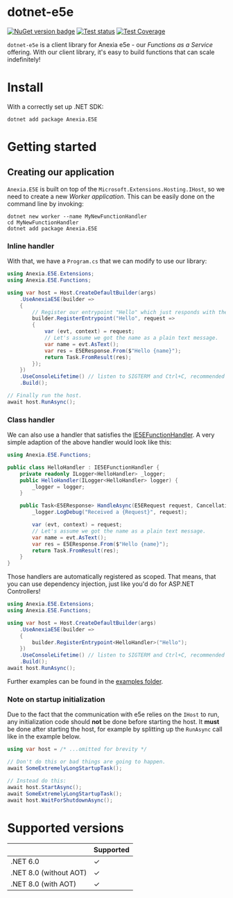 dotnet-e5e
==========
[![](https://img.shields.io/nuget/v/Anexia.E5E "NuGet version badge")](https://www.nuget.org/packages/Anexia.E5E)
[![](https://github.com/anexia/dotnet-e5e/actions/workflows/test.yml/badge.svg?branch=main "Test status")](https://github.com/anexia/dotnet-e5e/actions/workflows/test.yml)
[![Test Coverage](https://api.codeclimate.com/v1/badges/e632c5b96f75865745d9/test_coverage)](https://codeclimate.com/github/anexia/dotnet-e5e/test_coverage)

`dotnet-e5e` is a client library for Anexia e5e - our *Functions as a Service* offering.
With our client library, it's easy to build functions that can scale indefinitely!

# Install

With a correctly set up .NET SDK:

```shell
dotnet add package Anexia.E5E
```

# Getting started

## Creating our application

`Anexia.E5E` is built on top of the `Microsoft.Extensions.Hosting.IHost`, so we need to create
a new *Worker application*. This can be easily done on the command line by invoking:

```shell
dotnet new worker --name MyNewFunctionHandler
cd MyNewFunctionHandler
dotnet add package Anexia.E5E
```

### Inline handler

With that, we have a `Program.cs` that we can modify to use our library:

```csharp
using Anexia.E5E.Extensions;
using Anexia.E5E.Functions;

using var host = Host.CreateDefaultBuilder(args)
	.UseAnexiaE5E(builder =>
	{
		// Register our entrypoint "Hello" which just responds with the name of the person.
		builder.RegisterEntrypoint("Hello", request =>
		{
			var (evt, context) = request;
			// Let's assume we got the name as a plain text message.
			var name = evt.AsText();
			var res = E5EResponse.From($"Hello {name}");
			return Task.FromResult(res);
		});
	})
	.UseConsoleLifetime() // listen to SIGTERM and Ctrl+C, recommended by us
	.Build();

// Finally run the host.
await host.RunAsync();
```

### Class handler

We can also use a handler that satisfies the [IE5EFunctionHandler](src/Anexia.E5E/Functions/IE5EFunctionHandler.cs).
A very simple adaption of the above handler would look like this:

```csharp
using Anexia.E5E.Functions;

public class HelloHandler : IE5EFunctionHandler {
	private readonly ILogger<HelloHandler> _logger;
	public HelloHandler(ILogger<HelloHandler> logger) {
		_logger = logger;
	}

	public Task<E5EResponse> HandleAsync(E5ERequest request, CancellationToken token = default) {
		_logger.LogDebug("Received a {Request}", request);

		var (evt, context) = request;
		// Let's assume we got the name as a plain text message.
		var name = evt.AsText();
		var res = E5EResponse.From($"Hello {name}");
		return Task.FromResult(res);
	}
}
```

Those handlers are automatically registered as scoped. That means, that you can use dependency injection,
just like you'd do for ASP.NET Controllers!

```csharp
using Anexia.E5E.Extensions;
using Anexia.E5E.Functions;

using var host = Host.CreateDefaultBuilder(args)
	.UseAnexiaE5E(builder =>
	{
		builder.RegisterEntrypoint<HelloHandler>("Hello");
	})
	.UseConsoleLifetime() // listen to SIGTERM and Ctrl+C, recommended by us
	.Build();
await host.RunAsync();
```

Further examples can be found in the [examples folder](./examples).

### Note on startup initialization

Due to the fact that the communication with e5e relies on the `IHost` to run, any initialization code should
**not** be done before starting the host. It **must** be done after starting the host, for example by splitting
up the `RunAsync` call like in the example below.

```csharp
using var host = /* ...omitted for brevity */

// Don't do this or bad things are going to happen.
await SomeExtremelyLongStartupTask();

// Instead do this:
await host.StartAsync();
await SomeExtremelyLongStartupTask();
await host.WaitForShutdownAsync();
```

# Supported versions

|                        | Supported |
|------------------------|-----------|
| .NET 6.0               | ✓         |
| .NET 8.0 (without AOT) | ✓         |
| .NET 8.0 (with AOT)    | ✓         |

